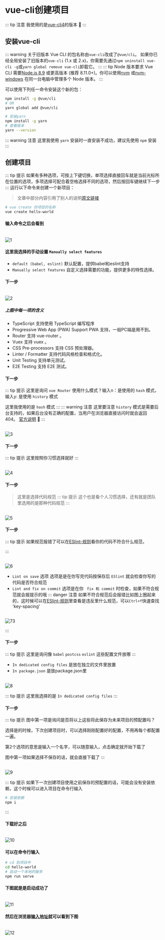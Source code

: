 # vue-cli创建项目
::: tip 注意
我使用的是[vue-cli4](https://cli.vuejs.org/zh/guide/)的版本 :tada:
:::
## 安装vue-cli
::: warning 关于旧版本
Vue CLI 的包名称由`vue-cli`改成了`@vue/cli`。 如果你已经全局安装了旧版本的`vue-cli` (1.x 或 2.x)，你需要先通过`npm uninstall vue-cli -g`或`yarn global remove vue-cli`卸载它。
:::
::: tip Node 版本要求
Vue CLI 需要[Node.js 8.9](https://nodejs.org/en/) 或更高版本 (推荐 8.11.0+)。你可以使用[nvm](https://github.com/nvm-sh/nvm) 或[nvm-windows](https://github.com/coreybutler/nvm-windows) 在同一台电脑中管理多个 Node 版本。
:::

可以使用下列任一命令安装这个新的包：
``` sh
npm install -g @vue/cli
# OR
yarn global add @vue/cli

# 安装yarn
npm install -g yarn
# 查看版本
yarn --version
```
::: warning 注意
这里我使用 `yarn` 安装时一直安装不成功，建议先使用 `npm` 安装
:::


## 创建项目
::: tip 提示
如果有多种选项，可按上下键切换，单项选择直接回车就是当前光标所在位置的选项，多项选择可配合着空格选择不同的选项，然后按回车键继续下一步
:::
运行以下命令来创建一个新项目：
>文章中部分内容引用了别人的说明[原文链接](https://blog.csdn.net/qq_38652871/article/details/89600546)
``` sh
# vue create 你项目的名称
vue create hello-world
```
#### 输入命令之后会看到

<br />
<img :src="$withBase('/image/Snipaste1.png')" alt="1">


#### 这里我选择的手动设置 `Manually select features`
- `default (babel, eslint)` 默认配置，提供babel和eslint支持
- `Manually select features` 自定义选择需要的功能，提供更多的特性选择。
#### 下一步

<br />
<img :src="$withBase('/image/Snipaste3.png')" alt="2">

##### 上图中每一项的含义
 - TypeScript 支持使用 TypeScript 编写程序
 - Progressive Web App (PWA) Support PWA 支持，一般PC端是用不到。
 - Router 支持 vue-router 。
 - Vuex 支持 vuex 。
 - CSS Pre-processors 支持 CSS 预处理器。
 - Linter / Formatter 支持代码风格检查和格式化。
 - Unit Testing 支持单元测试。
 - E2E Testing 支持 E2E 测试。
 
#### 下一步
::: tip 提示
这里是询问 `vue Router` 使用什么模式？输入n：是使用的 `hash` 模式，输入y: 是使用 `history` 模式

这里我使用的是 `hash` 模式
:::
::: warning 注意
这里要注意 `history` 模式是需要后台支持的，如果后台没有正确的配置，当用户在浏览器直接访问时就会返回 404。
[官方说明](https://router.vuejs.org/zh/guide/essentials/history-mode.html) :tada:
:::

<br />
<img :src="$withBase('/image/Snipaste4.png')" alt="3">

#### 下一步
::: tip 提示
这里按照你习惯选择就好
:::

<br />
<img :src="$withBase('/image/Snipaste5.png')" alt="4">

#### 下一步
>这里是选择代码规范
::: tip 提示
这个也是看个人习惯选择，还有就是团队里选用的是那种代码规范
:::
<br />
<img :src="$withBase('/image/Snipaste6.png')" alt="5">

#### 下一步
::: tip 提示
如果规范报错了可以在[ESlint-规则](https://cn.eslint.org/docs/rules/)看你的代码不符合什么规范，
<!-- 两个都可以选择上哦 -->
:::

<br />
<img :src="$withBase('/image/Snipaste7.png')" alt="6">

- `Lint on save` 选项 选项是是在你写完代码按保存后 `ESlint` 就会检查你写的代码是否符合规范
- `Lint and fix on commit` 选项是在你 ` fix 和 commit` 时检查，如果不符合规范就会报提示的哦
::: danger 注意
如果不符合规范后会报错比如图上圈起来的，这时候可以在[ESlint-规则](https://cn.eslint.org/docs/rules/)里查看是违反里什么规范，可以`Ctrl+f`快速查找 'key-spacing'

<br />
<img :src="$withBase('/image/Snipaste8.png')" alt="73">

:::
#### 下一步
::: tip 提示
这里是询问像 `babel` `postcss` `eslint` 这些配置文件放哪
:::
- `In dedicated config files` 是放在独立的文件里放置
- `In package.json` 是放package.json里

<br />
<img :src="$withBase('/image/Snipaste9.png')" alt="8">

::: tip 提示
这里我选择的是 `In dedicated config files` 
:::

#### 下一步
::: tip 提示
图中第一项是询问是否将以上这些将此保存为未来项目的预配置吗？

选择是的时候，下次创建项目时，可以选择刚刚配置好的配置，不用再每个都配置一遍。

第2个选项的意思是输入一个名字，可以随意输入，点击确定就开始下载了

图中第一项如果选择不保存的话，就会直接下载了
:::

<br />
<img :src="$withBase('/image/Snipaste10.png')" alt="9">

::: tip 提示
如果下一次创建项目使用之前保存的预配置的话，可能会没有安装依赖，这个时候可以进入项目在命令行输入
``` sh
# 安装依赖
npm i
```
:::
#### 下载好之后

<br />
<img :src="$withBase('/image/Snipaste11.png')" alt="10">

#### 可以在命令行输入
``` sh
# cd 到项目中
cd hello-world
# 启动一个本地的服务
npm run serve
```
#### 下图就是是启动成功了

<br />
<img :src="$withBase('/image/Snipaste13.png')" alt="11">

#### 然后在浏览器[输入地址](http://localhost:8080/)就可以看到下图

<br />
<img :src="$withBase('/image/Snipaste12.png')" alt="12">
